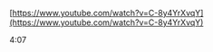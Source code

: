   

  

[https://www.youtube.com/watch?v=C-8y4YrXvqY](https://www.youtube.com/watch?v=C-8y4YrXvqY)

  

4:07